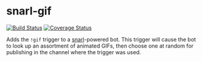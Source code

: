 snarl-gif
=========
[![Build Status](https://img.shields.io/travis/martindale/snarl-gif.svg?branch=master&style=flat-square)](https://travis-ci.org/martindale/snarl-gif)
[![Coverage Status](https://img.shields.io/coveralls/martindale/snarl-gif.svg?style=flat-square)](https://coveralls.io/r/martindale/snarl-gif)

Adds the `!gif` trigger to a [snarl][snarl]-powered bot.  This trigger will
cause the bot to look up an assortment of animated GIFs, then choose one at
random for publishing in the channel where the trigger was used.

[snarl]: https://github.com/martindale/snarl
